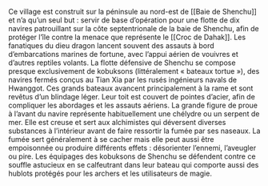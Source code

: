 Ce village est construit sur la péninsule au nord-est de [[Baie de Shenchu]] et n’a qu’un seul but : servir de base d’opération pour une flotte de dix navires patrouillant sur la côte septentrionale de la baie de Shenchu, afin de protéger l’île contre la menace que représente le [[Croc de Dahak]]. Les fanatiques du dieu dragon lancent souvent des assauts à bord d’embarcations marines de fortune, avec l’appui aérien de vouivres et d’autres reptiles volants.
La flotte défensive de Shenchu se compose presque exclusivement de kobuksons (littéralement « bateaux tortue »), des navires fermés conçus au Tian Xia par les rusés ingénieurs navals de Hwanggot. Ces grands bateaux avancent principalement à la rame et sont revêtus d’un blindage léger. Leur toit est couvert de pointes d’acier, afin de compliquer les abordages et les assauts aériens. La grande figure de proue à l’avant du navire représente habituellement une chélydre ou un serpent de mer. Elle est creuse et sert aux alchimistes qui déversent diverses substances à l’intérieur avant de faire ressortir la fumée par ses naseaux. La fumée sert généralement à se cacher mais elle peut aussi être empoisonnée ou produire différents effets : désorienter l’ennemi, l’aveugler ou pire. Les équipages des kobuksons de Shenchu se défendent contre ce souffle astucieux en se calfeutrant dans leur bateau qui comporte aussi des hublots protégés pour les archers et les utilisateurs de magie.